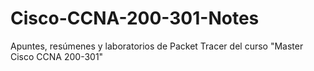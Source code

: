 # Cisco-CCNA-200-301-Notes
Apuntes, resúmenes y laboratorios de Packet Tracer del curso "Master Cisco CCNA 200-301"
